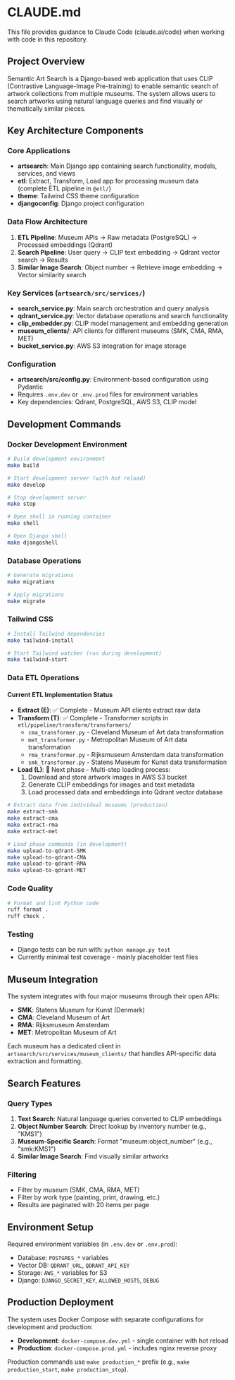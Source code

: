 # CLAUDE.md

This file provides guidance to Claude Code (claude.ai/code) when working with code in this repository.

## Project Overview

Semantic Art Search is a Django-based web application that uses CLIP (Contrastive Language-Image Pre-training) to enable semantic search of artwork collections from multiple museums. The system allows users to search artworks using natural language queries and find visually or thematically similar pieces.

## Key Architecture Components

### Core Applications
- **artsearch**: Main Django app containing search functionality, models, services, and views
- **etl**: Extract, Transform, Load app for processing museum data (complete ETL pipeline in `@etl/`)
- **theme**: Tailwind CSS theme configuration
- **djangoconfig**: Django project configuration

### Data Flow Architecture
1. **ETL Pipeline**: Museum APIs → Raw metadata (PostgreSQL) → Processed embeddings (Qdrant)
2. **Search Pipeline**: User query → CLIP text embedding → Qdrant vector search → Results
3. **Similar Image Search**: Object number → Retrieve image embedding → Vector similarity search

### Key Services (`artsearch/src/services/`)
- **search_service.py**: Main search orchestration and query analysis
- **qdrant_service.py**: Vector database operations and search functionality
- **clip_embedder.py**: CLIP model management and embedding generation
- **museum_clients/**: API clients for different museums (SMK, CMA, RMA, MET)
- **bucket_service.py**: AWS S3 integration for image storage

### Configuration
- **artsearch/src/config.py**: Environment-based configuration using Pydantic
- Requires `.env.dev` or `.env.prod` files for environment variables
- Key dependencies: Qdrant, PostgreSQL, AWS S3, CLIP model

## Development Commands

### Docker Development Environment
```bash
# Build development environment
make build

# Start development server (with hot reload)
make develop

# Stop development server
make stop

# Open shell in running container
make shell

# Open Django shell
make djangoshell
```

### Database Operations
```bash
# Generate migrations
make migrations

# Apply migrations
make migrate
```

### Tailwind CSS
```bash
# Install Tailwind dependencies
make tailwind-install

# Start Tailwind watcher (run during development)
make tailwind-start
```

### Data ETL Operations

#### Current ETL Implementation Status
- **Extract (E)**: ✅ Complete - Museum API clients extract raw data
- **Transform (T)**: ✅ Complete - Transformer scripts in `etl/pipeline/transform/transformers/`
  - `cma_transformer.py` - Cleveland Museum of Art data transformation
  - `met_transformer.py` - Metropolitan Museum of Art data transformation  
  - `rma_transformer.py` - Rijksmuseum Amsterdam data transformation
  - `smk_transformer.py` - Statens Museum for Kunst data transformation
- **Load (L)**: 🚧 Next phase - Multi-step loading process:
  1. Download and store artwork images in AWS S3 bucket
  2. Generate CLIP embeddings for images and text metadata
  3. Load processed data and embeddings into Qdrant vector database

```bash
# Extract data from individual museums (production)
make extract-smk
make extract-cma
make extract-rma
make extract-met

# Load phase commands (in development)
make upload-to-qdrant-SMK
make upload-to-qdrant-CMA
make upload-to-qdrant-RMA
make upload-to-qdrant-MET
```

### Code Quality
```bash
# Format and lint Python code
ruff format .
ruff check .
```

### Testing
- Django tests can be run with: `python manage.py test`
- Currently minimal test coverage - mainly placeholder test files

## Museum Integration

The system integrates with four major museums through their open APIs:
- **SMK**: Statens Museum for Kunst (Denmark)
- **CMA**: Cleveland Museum of Art
- **RMA**: Rijksmuseum Amsterdam
- **MET**: Metropolitan Museum of Art

Each museum has a dedicated client in `artsearch/src/services/museum_clients/` that handles API-specific data extraction and formatting.

## Search Features

### Query Types
1. **Text Search**: Natural language queries converted to CLIP embeddings
2. **Object Number Search**: Direct lookup by inventory number (e.g., "KMS1")
3. **Museum-Specific Search**: Format "museum:object_number" (e.g., "smk:KMS1")
4. **Similar Image Search**: Find visually similar artworks

### Filtering
- Filter by museum (SMK, CMA, RMA, MET)
- Filter by work type (painting, print, drawing, etc.)
- Results are paginated with 20 items per page

## Environment Setup

Required environment variables (in `.env.dev` or `.env.prod`):
- Database: `POSTGRES_*` variables
- Vector DB: `QDRANT_URL`, `QDRANT_API_KEY`
- Storage: `AWS_*` variables for S3
- Django: `DJANGO_SECRET_KEY`, `ALLOWED_HOSTS`, `DEBUG`

## Production Deployment

The system uses Docker Compose with separate configurations for development and production:
- **Development**: `docker-compose.dev.yml` - single container with hot reload
- **Production**: `docker-compose.prod.yml` - includes nginx reverse proxy

Production commands use `make production_*` prefix (e.g., `make production_start`, `make production_stop`).
